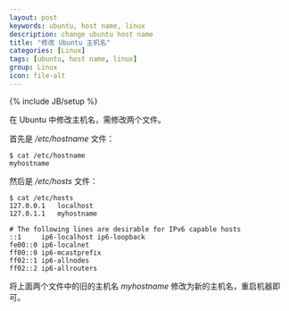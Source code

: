 ```yaml
---
layout: post
keywords: ubuntu, host name, linux
description: change ubuntu host name
title: "修改 Ubuntu 主机名"
categories: [Linux]
tags: [ubuntu, host name, linux]
group: Linux
icon: file-alt
---
```

{% include JB/setup %}

在 Ubuntu 中修改主机名，需修改两个文件。

首先是 */etc/hostname* 文件：

    $ cat /etc/hostname
    myhostname

然后是 */etc/hosts* 文件：

<!--excerpt-->

    $ cat /etc/hosts
    127.0.0.1	localhost
    127.0.1.1	myhostname

    # The following lines are desirable for IPv6 capable hosts
    ::1     ip6-localhost ip6-loopback
    fe00::0 ip6-localnet
    ff00::0 ip6-mcastprefix
    ff02::1 ip6-allnodes
    ff02::2 ip6-allrouters

将上面两个文件中的旧的主机名 *myhostname* 修改为新的主机名，重启机器即可。
